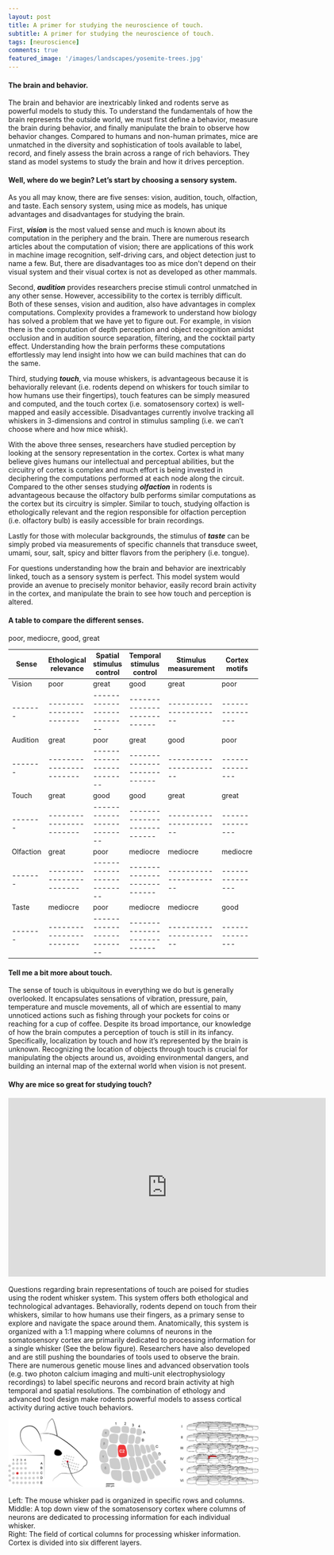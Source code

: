 ```yaml
---
layout: post
title: A primer for studying the neuroscience of touch. 
subtitle: A primer for studying the neuroscience of touch. 
tags: [neuroscience]
comments: true
featured_image: '/images/landscapes/yosemite-trees.jpg'
---
```


#### The brain and behavior.

The brain and behavior are inextricably linked and rodents serve as powerful models to study this. To understand the fundamentals of how the brain represents the outside world, we must first define a behavior, measure the brain during behavior, and finally manipulate the brain to observe how behavior changes. Compared to humans and non-human primates, mice are unmatched in the diversity and sophistication of tools available to label, record, and finely assess the brain across a range of rich behaviors. They stand as model systems to study the brain and how it drives perception. 


#### Well, where do we begin? Let’s start by choosing a sensory system.

As you all may know, there are five senses: vision, audition, touch, olfaction, and taste. Each sensory system, using mice as models, has unique advantages and disadvantages for studying the brain. 

First, _**vision**_ is the most valued sense and much is known about its computation in the periphery and the brain. There are numerous research articles about the computation of vision; there are applications of this work in machine image recognition, self-driving cars, and object detection just to name a few. But, there are disadvantages too as mice don't depend on their visual system and their visual cortex is not as developed as other mammals. 

Second, _**audition**_ provides researchers precise stimuli control unmatched in any other sense. However, accessibility to the cortex is terribly difficult. Both of these senses, vision and audition, also have advantages in complex computations. Complexity provides a framework to understand how biology has solved a problem that we have yet to figure out. For example, in vision there is the computation of depth perception and object recognition amidst occlusion and in audition source separation, filtering, and the cocktail party effect. Understanding how the brain performs these computations effortlessly may lend insight into how we can build machines that can do the same. 

Third, studying _**touch**_, via mouse whiskers, is advantageous because it is behaviorally relevant (i.e. rodents depend on whiskers for touch similar to how humans use their fingertips), touch features can be simply measured and computed, and the touch cortex (i.e. somatosensory cortex) is well-mapped and easily accessible. Disadvantages currently involve tracking all whiskers in 3-dimensions and control in stimulus sampling (i.e. we can’t choose where and how mice whisk). 

With the above three senses, researchers have studied perception by looking at the sensory representation in the cortex. Cortex is what many believe gives humans our intellectual and perceptual abilities, but the circuitry of cortex is complex and much effort is being invested in deciphering the computations performed at each node along the circuit. Compared to the other senses studying _**olfaction**_ in rodents is advantageous because the olfactory bulb performs similar computations as the cortex but its circuitry is simpler. Similar to touch, studying olfaction is ethologically relevant and the region responsible for olfaction perception (i.e. olfactory bulb) is easily accessible for brain recordings.

Lastly for those with molecular backgrounds, the stimulus of _**taste**_ can be simply probed via measurements of specific channels that transduce sweet, umami, sour, salt, spicy and bitter flavors from the periphery (i.e. tongue). 

For questions understanding how the brain and behavior are inextricably linked, touch as a sensory system is perfect. This model system would provide an avenue to precisely monitor behavior, easily record brain activity in the cortex, and manipulate the brain to see how touch and perception is altered.

#### A table to compare the different senses.
poor, mediocre, good, great

| Sense | Ethological relevance | Spatial stimulus control | Temporal stimulus control | Stimulus measurement | Cortex motifs | Cortex accessibility| 
|-------|-----------------------|--------------------------|---------------------------|----------------------|---------------|---------------------|
| Vision | poor | great | good | great | poor | great| 
|-------|-----------------------|--------------------------|---------------------------|----------------------|---------------|---------------------|
| Audition | great | poor | great | good| poor | poor | 
|-------|-----------------------|--------------------------|---------------------------|----------------------|---------------|---------------------|
| Touch | great | good | good | great | great | great| 
|-------|-----------------------|--------------------------|---------------------------|----------------------|---------------|---------------------|
| Olfaction | great | poor| mediocre | mediocre | mediocre | great| 
|-------|-----------------------|--------------------------|---------------------------|----------------------|---------------|---------------------|
| Taste | mediocre | poor | mediocre | mediocre | good | mediocre| 
|-------|-----------------------|--------------------------|---------------------------|----------------------|---------------|---------------------|

#### Tell me a bit more about touch. 

 The sense of touch is ubiquitous in everything we do but is generally overlooked. It encapsulates sensations of vibration, pressure, pain, temperature and muscle movements, all of which are essential to many unnoticed actions such as fishing through your pockets for coins or reaching for a cup of coffee. Despite its broad importance, our knowledge of how the brain computes a perception of touch is still in its infancy. Specifically, localization by touch and how it’s represented by the brain is unknown. Recognizing the location of objects through touch is crucial for manipulating the objects around us, avoiding environmental dangers, and building an internal map of the external world when vision is not present.

#### Why are mice so great for studying touch? 

<iframe src="https://player.vimeo.com/video/413306603"  width="640" height="360" frameborder="0" webkitallowfullscreen mozallowfullscreen allowfullscreen></iframe>

Questions regarding brain representations of touch are poised for studies using the rodent whisker system. This system offers both ethological and technological advantages. Behaviorally, rodents depend on touch from their whiskers, similar to how humans use their fingers, as a primary sense to explore and navigate the space around them. Anatomically, this system is organized with a 1:1 mapping where columns of neurons in the somatosensory cortex are primarily dedicated to processing information for a single whisker (See the below figure). Researchers have also developed and are still pushing the boundaries of tools used to observe the brain. There are numerous genetic mouse lines and advanced observation tools (e.g. two photon calcium imaging and multi-unit electrophysiology recordings) to label specific neurons and record brain activity at high temporal and spatial resolutions. The combination of ethology and advanced tool design make rodents powerful models to assess cortical activity during active touch behaviors. 

![](/images/latest/whisker-barrels.png)

Left: The mouse whisker pad is organized in specific rows and columns.   
Middle: A top down view of the somatosensory cortex where columns of neurons are dedicated to processing information for each individual whisker.  
Right: The field of cortical columns for processing whisker information. Cortex is divided into six different layers. 

